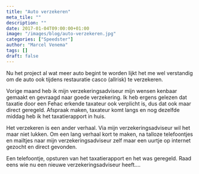 ```yaml
---
title: "Auto verzekeren"
meta_tile: ""
description: ""
date: 2017-01-04T09:00:00+01:00
image: "/images/blog/auto-verzekeren.jpg"
categories: ["Speedster"]
author: "Marcel Venema" 
tags: []
draft: false
---
```


Nu het project al wat meer auto begint te worden lijkt het me wel verstandig om de auto ook tijdens restauratie casco (allrisk) te verzekeren. 

Vorige maand heb ik mijn verzekeringsadviseur mijn wensen kenbaar gemaakt en gevraagd naar goede verzekering. Ik heb ergens gelezen dat taxatie door een Fehac erkende taxateur ook verplicht is, dus dat ook maar direct geregeld. Afspraak maken, taxateur komt langs en nog dezelfde middag heb ik het taxatierapport in huis.

Het verzekeren is een ander verhaal. Via mijn verzekeringsadviseur wil het maar niet lukken. Om een lang verhaal kort te maken, na talloze telefoontjes en mailtjes naar mijn verzekeringsadviseur zelf maar een uurtje op internet gezocht en direct gevonden.

Een telefoontje, opsturen van het taxatierapport en het was geregeld. Raad eens wie nu een nieuwe verzekeringsadviseur heeft....

&nbsp;
